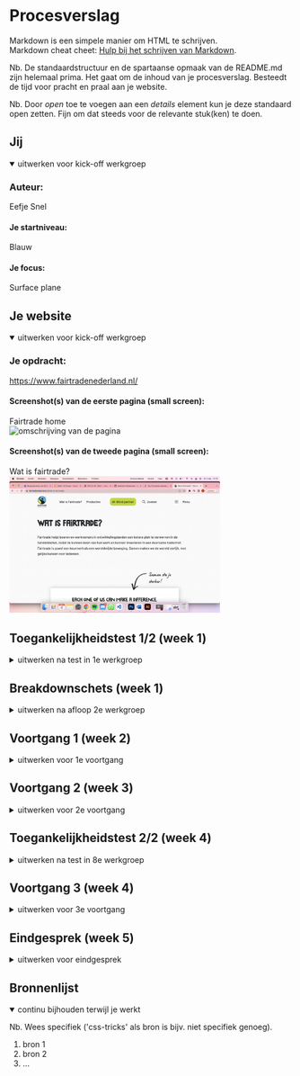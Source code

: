# Procesverslag
Markdown is een simpele manier om HTML te schrijven.  
Markdown cheat cheet: [Hulp bij het schrijven van Markdown](https://github.com/adam-p/markdown-here/wiki/Markdown-Cheatsheet).

Nb. De standaardstructuur en de spartaanse opmaak van de README.md zijn helemaal prima. Het gaat om de inhoud van je procesverslag. Besteedt de tijd voor pracht en praal aan je website.

Nb. Door *open* toe te voegen aan een *details* element kun je deze standaard open zetten. Fijn om dat steeds voor de relevante stuk(ken) te doen.





## Jij

<details open>
  <summary>uitwerken voor kick-off werkgroep</summary>

  ### Auteur:
  Eefje Snel

  #### Je startniveau:
  Blauw

  #### Je focus:
  Surface plane
 
</details>





## Je website

<details open>
  <summary>uitwerken voor kick-off werkgroep</summary>

  ### Je opdracht:
  https://www.fairtradenederland.nl/

  #### Screenshot(s) van de eerste pagina (small screen): 
  Fairtrade home  
  <img src="readme-images/fairtradehome.png" width="375px" alt="omschrijving van de pagina">

  #### Screenshot(s) van de tweede pagina (small screen):
  Wat is fairtrade?  
  <img src="readme-images/watisfairtrade.png" width="375px" alt="omschrijving van de pagina">
 
</details>



## Toegankelijkheidstest 1/2 (week 1)

<details>
  <summary>uitwerken na test in 1e werkgroep</summary>

  ### Bevindingen
  Lijst met je bevindingen die in de test naar voren kwamen:
  Ik had een begrafenis op de dag van de tests. Thuis heb ik de tests geprobeerd na te bootsen.

  #### Screenreader
  Ik ben zelf niet ervaren met screenreaders maar na verloop van tijd werd het duidelijker en makkelijker te gebruiken.
  Wat me opviel is de headings die als vragen zijn gesteld, zijn moeilijker te begrijpen met een screenreader. 
  Verder staan er te veel headings op de website, die allemaal worden uitgesproken door de screenreader.
  Daarnaast hebben veel afbeeldingen en video's geen alt-teksten en worden dus niet omschreven. Dit voelde voor mij vrij frustrerend omdat de stem 
  voorlas dat er een afbeelding was maar vervolgens krijg ik geen informatie of een idee van diezelfde afbeelding.

  Het lijkt me handig om de headings te veranderen naar standaard woorden of zinnen i.m.v. vragen. 
  Door semantische html te schrijven kan ik voorkomen dat elke tekst wordt uitgesproken door de screenreader. Daarnaast verkom ik er ook mee
  dat de afbeeldingen en video's geen alt-tekst hebben.


  #### Muis en Toetsenbord 
  Hier korte omschrijving (met indien nodig afbeeldingen)

  Hier een omschrijving van hoe het opgelost kan worden (met indien nodig afbeeldingen)


  #### Motoriek (shocks, elastiekjes)
  Ik had geen apparaatje kunnen gebruiken om een goede weergave te geven van een gebruik van een computer met de ziekte van Parkinson. 
  Wel had ik gelukkig een lieftallige huisgenoot die aan mijn hand schudde om toch nog een (misschien niet al te realistische) test te kunnen doen.
  Het bleek dat de Fairtrade website behoorlijk inclusive is voor mensen met de ziekte van Parkinson.
  De buttons en links zijn groot en zijn erg goed klikbaar. Ook als de muis trilt, klik je 7 uit de 10 keer juist.

  Wat misschien nog wat beter kan is dat bij buttons en links die wat aan de kleine kan zijn, toch nog iets meer ruimte geven.
  Of er wat ruimte omheen die niet zichbaar is maar wel klikbaar. 


  #### Visueel (brillen, contrast, kleurenblind, dark/light). 
  Ik had ook helaas geen mooie brillen om meerdere beperkingen te kunnen na bootsen, wel had ik een enorm versterkte bril van mijn ouders ;) en gelukkig een vriend met kleurenblindheid. 
  Het lettertype van de Fairtrade website is groot maar erg vet, Het feit dat het groot is helpt met de leesbaarheid maar de vetheid spreekt dat weer tegen. Verder is de letter-spacing vrij dichtbij elkaar, dit maakt het ook minder leesbaar voor mensen met een minder goed zicht.
  Over het algemeen is het contrast vrij goed om de site, op sommige plekken is er iets minder contrast waar de vriend met kleurenblindheid ook last van had. Verder vond hij de site vrij duidelijk. 

  Door goed na te denken over contrast en een lettertype te kiezen die wat meer open is, kan ik de meeste problemen verhelpen. Mijn focus punt hier is om voor duidelijkheid te zorgen.

</details>



## Breakdownschets (week 1)

<details>
  <summary>uitwerken na afloop 2e werkgroep</summary>

  ### de hele pagina: 
  <img src="readme-images/dummy-plaatje.jpg" width="375px" alt="breakdown van de hele pagina">

  ### dynamisch deel (bijv menu): 
  <img src="readme-images/dummy-plaatje.jpg" width="375px" alt="breakdown van een dynamisch deel">

  ### wellicht nog een dynamisch deel (bijv filter): 
  <img src="readme-images/dummy-plaatje.jpg" width="375px" alt="breakdown van nog een dynamisch deel">

</details>





## Voortgang 1 (week 2)

<details>
  <summary>uitwerken voor 1e voortgang</summary>

  ### Stand van zaken
  hier dit ging goed & dit was lastig (neem ook screenshots op van delen van je website en code)


  ### Agenda voor meeting
  samen met je groepje opstellen

  | student 1      | student 2          | student 3    | student 4        |
  | ---            | ---                | ---          | ---              |
  | dit bespreken  | en dit             | en ik dit    | en dan ik dat    |
  | en dat ook nog | dit als er tijd is | nog een punt | dit wil ik zeker |
  | ...            | ...                | ...          | ...              |


  ### Verslag van meeting
  hier na afloop snel de uitkomsten van de meeting vastleggen

  - punt 1
  - punt 2
  - nog een punt
  - ...

</details>





## Voortgang 2 (week 3)

<details>
  <summary>uitwerken voor 2e voortgang</summary>

  ### Stand van zaken
  hier dit ging goed & dit was lastig (neem ook screenshots op van delen van je website en code)


  ### Agenda voor meeting
  samen met je groepje opstellen

  | student 1      | student 2          | student 3    | student 4        |
  | ---            | ---                | ---          | ---              |
  | dit bespreken  | en dit             | en ik dit    | en dan ik dat    |
  | en dat ook nog | dit als er tijd is | nog een punt | dit wil ik zeker |
  | ...            | ...                | ...          | ...              |


  ### Verslag van meeting
  hier na afloop snel de uitkomsten van de meeting vastleggen

  - punt 1
  - punt 2
  - nog een punt
- ...

</details>





## Toegankelijkheidstest 2/2 (week 4)

<details>
  <summary>uitwerken na test in 8e werkgroep</summary>

  ### Bevindingen
  Lijst met je bevindingen die in de test naar voren kwamen (geef ook aan wat er verbeterd is):

  #### Screenreader
  Hier korte omschrijving (met indien nodig afbeeldingen)

  Hier een omschrijving van hoe het opgelost kan worden (met indien nodig afbeeldingen)


  #### Muis en Toetsenbord 
  Hier korte omschrijving (met indien nodig afbeeldingen)

  Hier een omschrijving van hoe het opgelost kan worden (met indien nodig afbeeldingen)


  #### Motoriek (shocks, elastiekjes)
  Hier korte omschrijving (met indien nodig afbeeldingen)

  Hier een omschrijving van hoe het opgelost kan worden (met indien nodig afbeeldingen)


  #### Visueel (brillen, contrast, kleurenblind, dark/light). 
  Hier korte omschrijving (met indien nodig afbeeldingen)

  Hier een omschrijving van hoe het opgelost kan worden (met indien nodig afbeeldingen)

</details>





## Voortgang 3 (week 4)

<details>
  <summary>uitwerken voor 3e voortgang</summary>

  ### Stand van zaken
  hier dit ging goed & dit was lastig (neem ook screenshots op van delen van je website en code)


  ### Agenda voor meeting
  samen met je groepje opstellen

  | student 1      | student 2          | student 3    | student 4        |
  | ---            | ---                | ---          | ---              |
  | dit bespreken  | en dit             | en ik dit    | en dan ik dat    |
  | en dat ook nog | dit als er tijd is | nog een punt | dit wil ik zeker |
  | ...            | ...                | ...          | ...              |


  ### Verslag van meeting
  hier na afloop snel de uitkomsten van de meeting vastleggen

  - punt 1
  - punt 2
  - nog een punt
  - ...

</details>





## Eindgesprek (week 5)

<details>
  <summary>uitwerken voor eindgesprek</summary>

  ### Je uitkomst - karakteristiek screenshots:
  <img src="readme-images/dummy-plaatje.jpg" width="375px" alt="uitomst opdracht 1">


  ### Dit ging goed/Heb ik geleerd: 
  Korte omschrijving met plaatjes

  <img src="readme-images/dummy-plaatje.jpg" width="375px" alt="top">


  ### Dit was lastig/Is niet gelukt:
  Korte omschrijving met plaatjes

  <img src="readme-images/dummy-plaatje.jpg" width="375px" alt="bummer">
</details>





## Bronnenlijst

<details open>
  <summary>continu bijhouden terwijl je werkt</summary>

  Nb. Wees specifiek ('css-tricks' als bron is bijv. niet specifiek genoeg).

  1. bron 1
  2. bron 2
  3. ...

</details>